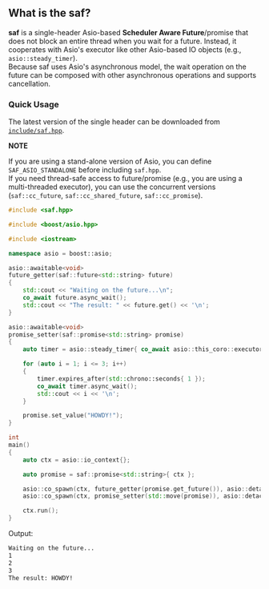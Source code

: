 ## What is the saf?

**saf** is a single-header Asio-based **Scheduler Aware Future**/promise that does not block an entire thread when you wait for a future. Instead, it cooperates with Asio's executor like other Asio-based IO objects (e.g., `asio::steady_timer`).  
Because saf uses Asio's asynchronous model, the wait operation on the future can be composed with other asynchronous operations and supports cancellation.

### Quick Usage

The latest version of the single header can be downloaded from [`include/saf.hpp`](include/saf.hpp).

**NOTE**

If you are using a stand-alone version of Asio, you can define `SAF_ASIO_STANDALONE` before including `saf.hpp`.  
If you need thread-safe access to future/promise (e.g., you are using a multi-threaded executor), you can use the concurrent versions (`saf::cc_future`, `saf::cc_shared_future`, `saf::cc_promise`).

```c++
#include <saf.hpp>

#include <boost/asio.hpp>

#include <iostream>

namespace asio = boost::asio;

asio::awaitable<void>
future_getter(saf::future<std::string> future)
{
    std::cout << "Waiting on the future...\n";
    co_await future.async_wait();
    std::cout << "The result: " << future.get() << '\n';
}

asio::awaitable<void>
promise_setter(saf::promise<std::string> promise)
{
    auto timer = asio::steady_timer{ co_await asio::this_coro::executor };

    for (auto i = 1; i <= 3; i++)
    {
        timer.expires_after(std::chrono::seconds{ 1 });
        co_await timer.async_wait();
        std::cout << i << '\n';
    }

    promise.set_value("HOWDY!");
}

int
main()
{
    auto ctx = asio::io_context{};

    auto promise = saf::promise<std::string>{ ctx };

    asio::co_spawn(ctx, future_getter(promise.get_future()), asio::detached);
    asio::co_spawn(ctx, promise_setter(std::move(promise)), asio::detached);

    ctx.run();
}
```

Output:

```BASH
Waiting on the future...
1
2
3
The result: HOWDY!
```
